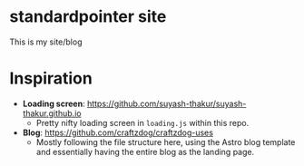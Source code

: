 # standardpointer site

This is my site/blog

# Inspiration

- **Loading screen**: https://github.com/suyash-thakur/suyash-thakur.github.io
  - Pretty nifty loading screen in `loading.js` within this repo.
- **Blog**: https://github.com/craftzdog/craftzdog-uses
  - Mostly following the file structure here, using the Astro blog template and essentially having the entire blog as the landing page.
